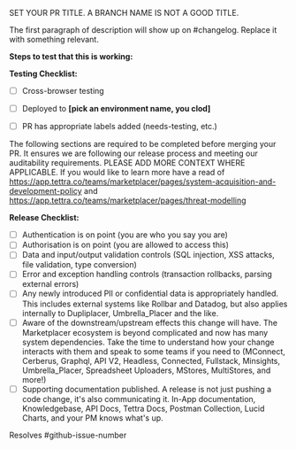SET YOUR PR TITLE. A BRANCH NAME IS NOT A GOOD TITLE.

The first paragraph of description will show up on #changelog. Replace it with something relevant.

<!-- QA SECTION -->
**Steps to test that this is working:**

<!-- Try to give a numbered list of steps to follow. Include URLs where appropriate, as well as before/after screenshots of what can be expected for visual-specific changes -->

**Testing Checklist:**

<!-- Modify this list with whatever makes sense for your PR -->

- [ ] Cross-browser testing
- [ ] Deployed to **[pick an environment name, you clod]**
- [ ] PR has appropriate labels added (needs-testing, etc.)


<!-- MANDATORY DATA -->
The following sections are required to be completed before merging your PR. It ensures we are following our release process and meeting our auditability requirements. PLEASE ADD MORE CONTEXT WHERE APPLICABLE. If you would like to learn more have a read of https://app.tettra.co/teams/marketplacer/pages/system-acquisition-and-development-policy and https://app.tettra.co/teams/marketplacer/pages/threat-modelling


**Release Checklist:**
<!-- tick the box to show you thought about it, but give more info if you made changes. -->
- [ ] Authentication is on point (you are who you say you are)
- [ ] Authorisation is on point (you are allowed to access this)
- [ ] Data and input/output validation controls (SQL injection, XSS attacks, file validation, type conversion)
- [ ] Error and exception handling controls (transaction rollbacks, parsing external errors)
- [ ] Any newly introduced PII or confidential data is appropriately handled.  This includes external systems like Rollbar and Datadog, but also applies internally to Dupliplacer, Umbrella_Placer and the like.
- [ ] Aware of the downstream/upstream effects this change will have. The Marketplacer ecosystem is beyond complicated and now has many system dependencies.  Take the time to understand how your change interacts with them and speak to some teams if you need to (MConnect, Cerberus, Graphql, API V2, Headless, Connected, Fullstack, Minsights, Umbrella_Placer, Spreadsheet Uploaders, MStores, MultiStores, and more!)
- [ ] Supporting documentation published. A release is not just pushing a code change, it's also communicating it.
In-App documentation, Knowledgebase, API Docs, Tettra Docs, Postman Collection, Lucid Charts, and your PM knows what's up.

Resolves #github-issue-number
